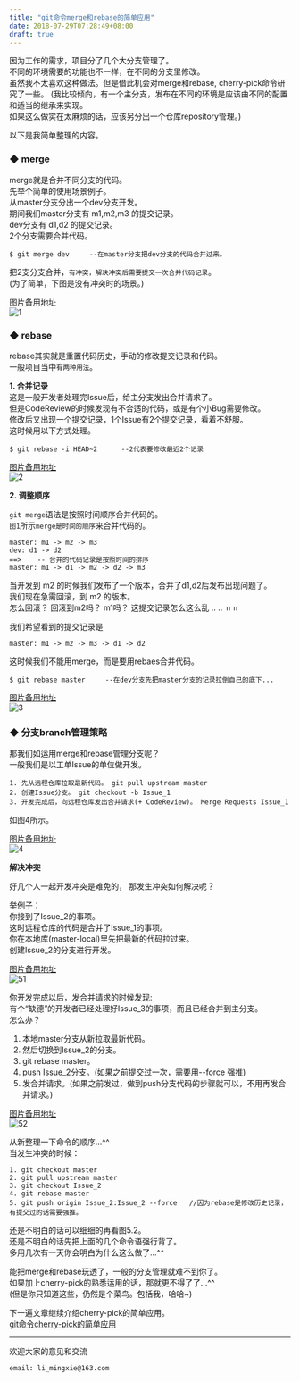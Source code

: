 ```yaml
---
title: "git命令merge和rebase的简单应用"
date: 2018-07-29T07:28:49+08:00
draft: true
---
```


因为工作的需求，项目分了几个大分支管理了。  
不同的环境需要的功能也不一样，在不同的分支里修改。  
虽然我不太喜欢这种做法。但是借此机会对merge和rebase, cherry-pick命令研究了一些。
(我比较倾向，有一个主分支，发布在不同的环境是应该由不同的配置和适当的继承来实现。  
如果这么做实在太麻烦的话，应该另分出一个仓库repository管理。)

以下是我简单整理的内容。

### **◆ merge**  
merge就是合并不同分支的代码。  
先举个简单的使用场景例子。    
从master分支分出一个dev分支开发。  
期间我们master分支有 m1,m2,m3 的提交记录。  
dev分支有 d1,d2 的提交记录。  
2个分支需要合并代码。

```
$ git merge dev     --在master分支把dev分支的代码合并过来。
```  
把2支分支合并，`有冲突，解决冲突后需要提交一次合并代码记录`。  
(为了简单，下图是没有冲突时的场景。)

[图片备用地址](https://limingxie.github.io/images/git/git1.png)  
![1](http://mingxie-blog.oss-cn-beijing.aliyuncs.com/image/git/git1.png)

### **◆ rebase**  
rebase其实就是重置代码历史，手动的修改提交记录和代码。  
一般项目当中`有两种用法`。  

**1. 合并记录**  
这是一般开发者处理完Issue后，给主分支发出合并请求了。  
但是CodeReview的时候发现有不合适的代码，或是有个小Bug需要修改。  
修改后又出现一个提交记录，1个Issue有2个提交记录，看着不舒服。  
这时候用以下方式处理。  

```
$ git rebase -i HEAD~2      --2代表要修改最近2个记录
```

[图片备用地址](https://limingxie.github.io/images/git/git2.png)  
![2](http://mingxie-blog.oss-cn-beijing.aliyuncs.com/image/git/git2.png)

**2. 调整顺序**  

`git merge`语法是按照时间顺序合并代码的。  
`图1`所示`merge是时间的顺序`来合并代码的。  
```
master: m1 -> m2 -> m3
dev: d1 -> d2
==>    -- 合并的代码记录是按照时间的排序
master: m1 -> d1 -> m2 -> d2 -> m3 
```
当开发到 m2 的时候我们发布了一个版本，合并了d1,d2后发布出现问题了。  
我们现在急需回滚，到 m2 的版本。  
 怎么回滚？ 回滚到m2吗？ m1吗？ 这提交记录怎么这么乱 .. .. ㅠㅠ  

我们希望看到的提交记录是 
```
master: m1 -> m2 -> m3 -> d1 -> d2
```

这时候我们不能用merge，而是要用rebaes合并代码。 

```
$ git rebase master     --在dev分支先把master分支的记录拉倒自己的底下...
```

[图片备用地址](https://limingxie.github.io/images/git/git3.png)  
![3](http://mingxie-blog.oss-cn-beijing.aliyuncs.com/image/git/git3.png)

### **◆ 分支branch管理策略** 
那我们如运用merge和rebase管理分支呢？  
一般我们是以工单Issue的单位做开发。  


    1. 先从远程仓库拉取最新代码。 git pull upstream master  
    2. 创建Issue分支。 git checkout -b Issue_1  
    3. 开发完成后，向远程仓库发出合并请求(+ CodeReview)。 Merge Requests Issue_1  

如图4所示。 

[图片备用地址](https://limingxie.github.io/images/git/git4.png)  
![4](http://mingxie-blog.oss-cn-beijing.aliyuncs.com/image/git/git4.png)

**解决冲突**  

好几个人一起开发冲突是难免的， 那发生冲突如何解决呢？  

举例子：  
你接到了Issue_2的事项。  
这时远程仓库的代码是合并了Issue_1的事项。  
你在本地库(master-local)里先把最新的代码拉过来。  
创建Issue_2的分支进行开发。  

[图片备用地址](https://limingxie.github.io/images/git/git5_1.png)  
![51](http://mingxie-blog.oss-cn-beijing.aliyuncs.com/image/git/git5_1.png)

你开发完成以后，发合并请求的时候发现:  
有个“缺德”的开发者已经处理好Issue_3的事项，而且已经合并到主分支。  
怎么办？  

1. 本地master分支从新拉取最新代码。  
2. 然后切换到Issue_2的分支。  
3. git rebase master。 
4. push Issue_2分支。(如果之前提交过一次，需要用--force 强推) 
5. 发合并请求。(如果之前发过，做到push分支代码的步骤就可以，不用再发合并请求。) 

[图片备用地址](https://limingxie.github.io/images/git/git5_2.png)  
![52](http://mingxie-blog.oss-cn-beijing.aliyuncs.com/image/git/git5_2.png)

从新整理一下命令的顺序...^^  
当发生冲突的时候：

    1. git checkout master
    2. git pull upstream master
    3. git checkout Issue_2
    4. git rebase master
    5. git push origin Issue_2:Issue_2 --force   //因为rebase是修改历史记录，有提交过的话需要强推。

还是不明白的话可以细细的再看图5.2。  
还是不明白的话先把上面的几个命令语强行背了。  
多用几次有一天你会明白为什么这么做了...^^

能把merge和rebase玩透了，一般的分支管理就难不到你了。  
如果加上cherry-pick的熟悉运用的话，那就更不得了了...^^  
(但是你只知道这些，仍然是个菜鸟。包括我，哈哈~)

下一遍文章继续介绍cherry-pick的简单应用。  
[git命令cherry-pick的简单应用](https://limingxie.github.io/limingxie/git_cherry_pick/)

----------------------------------------------
欢迎大家的意见和交流

`email: li_mingxie@163.com`